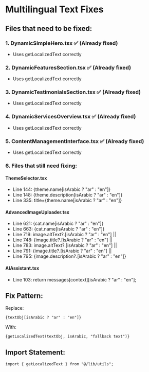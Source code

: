 # Multilingual Text Fixes

## Files that need to be fixed:

### 1. DynamicSimpleHero.tsx ✅ (Already fixed)
- Uses getLocalizedText correctly

### 2. DynamicFeaturesSection.tsx ✅ (Already fixed)
- Uses getLocalizedText correctly

### 3. DynamicTestimonialsSection.tsx ✅ (Already fixed)
- Uses getLocalizedText correctly

### 4. DynamicServicesOverview.tsx ✅ (Already fixed)
- Uses getLocalizedText correctly

### 5. ContentManagementInterface.tsx ✅ (Already fixed)
- Uses getLocalizedText correctly

### 6. Files that still need fixing:

#### ThemeSelector.tsx
- Line 144: {theme.name[isArabic ? "ar" : "en"]}
- Line 148: {theme.description[isArabic ? "ar" : "en"]}
- Line 335: title={theme.name[isArabic ? "ar" : "en"]}

#### AdvancedImageUploader.tsx
- Line 621: {cat.name[isArabic ? "ar" : "en"]}
- Line 663: {cat.name[isArabic ? "ar" : "en"]}
- Line 719: image.altText?.[isArabic ? "ar" : "en"] ||
- Line 748: {image.title?.[isArabic ? "ar" : "en"] ||
- Line 783: image.altText?.[isArabic ? "ar" : "en"] ||
- Line 791: {image.title?.[isArabic ? "ar" : "en"] ||
- Line 795: {image.description?.[isArabic ? "ar" : "en"]}

#### AIAssistant.tsx
- Line 103: return messages[context][isArabic ? "ar" : "en"];

## Fix Pattern:
Replace:
```tsx
{textObj[isArabic ? "ar" : "en"]}
```

With:
```tsx
{getLocalizedText(textObj, isArabic, "fallback text")}
```

## Import Statement:
```tsx
import { getLocalizedText } from "@/lib/utils";
```
